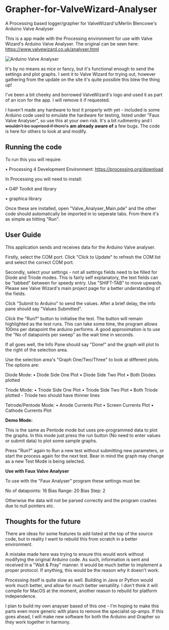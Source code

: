 # Grapher-for-ValveWizard-Analyser
A Processing based logger/grapher for ValveWizard's/Merlin Blencowe's Arduino Valve Analyser

This is a app made with the Processing environment for use with Valve Wizard's Arduino Valve Analyser.
The original can be seen here: https://www.valvewizard.co.uk/analyser.html

![Arduino Valve Analyser](https://user-images.githubusercontent.com/94254558/187069764-fba02bf1-de98-4141-84c8-5cf15ce4d42c.png)

It's by no means as nice or fancy, but it's functional enough to send the settings and plot graphs.
I sent it to Valve Wizard for trying out, however gathering from the update on the site it's quite possible this blew the thing up!

I've been a bit cheeky and borrowed ValveWizard's logo and used it as part of an icon for the app. I will remove it if requested.

I haven't made any hardware to test it properly with yet - included is some Arduino code used to emulate the hardware for testing, listed under "Faux Valve Analyser", so use this at your own risk. It's a bit rudimentry and I ~~wouldn't be suprised if there's~~ **am already aware of** a few bugs. The code is here for others to look at and modify.

## Running the code

To run this you will require:

 • Processing 4 Development Environment: https://processing.org/download

In Processing you will need to install:

 • G4P Toolkit and library
 
 • graphica library

Once these are installed, open "Valve_Analyser_Main.pde" and the other code should automatically be imported in to seperate tabs.
From there it's as simple as hitting "Run".

## User Guide

This application sends and receives data for the Arduino Valve analyser.

Firstly, select the COM port. Click "Click to Update" to refresh the COM list and select the correct COM port.

Secondly, select your settings - not all settings fields need to be filled  for Diode and Triode modes.
This is fairly self explanatory, the text fields can be "tabbed" between for speedy entry. Use "SHIFT-TAB" to move upwards.
Please see Valve Wizard's main project page for a better understanding of the fields.

Click "Submit to Arduino" to send the values. After a brief delay, the info pane should say "Values Submitted".

Click the "Run?" button to initialise the test. The button will remain highlighted as the test runs. This can take some time, the program allows 100ms per datapoint the arduino performs. A good approximation is to use the "No of datapoints per sweep" as the wait time in seconds.

If all goes well, the Info Pane should say "Done!" and the graph will plot to the right of the selection area.

Use the selection area's "Graph One/Two/Three" to look at different plots. The options are:

Diode Mode: 
 • Diode Side One Plot
 • Diode Side Two Plot
 • Both Diodes plotted

Triode Mode:
 • Triode Side One Plot
 • Triode Side Two Plot
 • Both Triode plotted - Triode two should have thinner lines

Tetrode/Pentode Mode:
 • Anode Currents Plot
 • Screen Currents Plot
 • Cathode Currents Plot

**Demo Mode:**

This is the same as Pentode mode but uses pre-programmed data to plot the graphs.
In this mode just press the run button (No need to enter values or submit data) to plot some sample graphs.

Press "Run?" again to Run a new test without submitting new parameters,
or start the process again for the next test. Bear in mind the graph may change as a new Test Mode is being selected. 

**Use with Faux Valve Analyser**

To use with the "Faux Analyser" program these settings must be:

No of datapoints: 16
Bias Range: 20
Bias Step: 2

Otherwise the data will not be parsed correctly and the program crashes due to null pointers etc.

## Thoughts for the future

There are ideas for some features to add listed at the top of the source code, but in reality I want to rebuild this from scratch in a better environment.

A mistake made here was trying to ensure this would work without modifying the original Arduino code. As such, information is sent and received in a "Wait & Pray" manner. It would be much better to implement a proper protocol. If anything, this would be the reason why it doesn't work.

Processing itself is quite slow as well. Building in Java or Python would work much better, and allow for much better versatility. I don't think it will compile for MacOS at the moment, another reason to rebuild for platform independence.

I plan to build my own anayser based of this one - I'm hoping to make this parts even more generic with plans to remove the specialist op-amps.
If this goes ahead, I will make new software for both the Arduino and Grapher so they work together in harmony.
